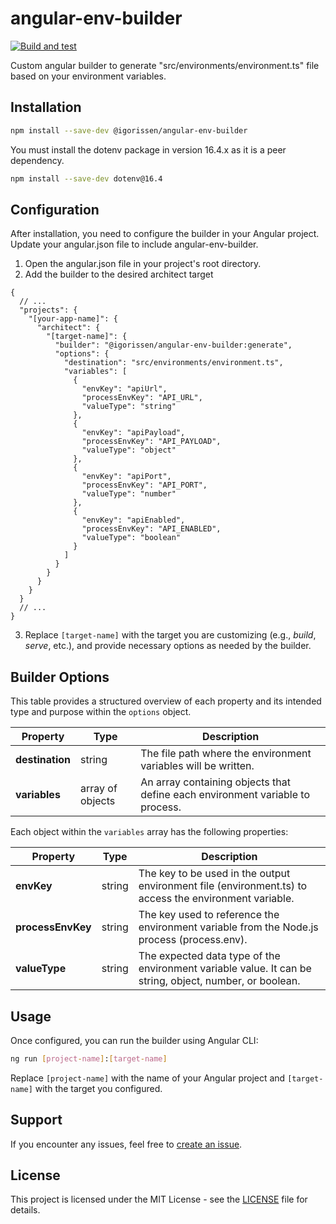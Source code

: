 # angular-env-builder

[![Build and test](https://github.com/igorissen/angular-env-builder/actions/workflows/build-and-test.yml/badge.svg)](https://github.com/igorissen/angular-env-builder/actions/workflows/build-and-test.yml)

Custom angular builder to generate "src/environments/environment.ts" file based on your environment variables.

## Installation

```bash
npm install --save-dev @igorissen/angular-env-builder
```

You must install the dotenv package in version 16.4.x as it is a peer dependency.

```bash
npm install --save-dev dotenv@16.4
```

## Configuration

After installation, you need to configure the builder in your Angular project. Update your angular.json file to include angular-env-builder.

1. Open the angular.json file in your project's root directory.
2. Add the builder to the desired architect target
```json5
{
  // ...
  "projects": {
    "[your-app-name]": {
      "architect": {
        "[target-name]": {
          "builder": "@igorissen/angular-env-builder:generate",
          "options": {
            "destination": "src/environments/environment.ts",
            "variables": [
              {
                "envKey": "apiUrl",
                "processEnvKey": "API_URL",
                "valueType": "string"
              },
              {
                "envKey": "apiPayload",
                "processEnvKey": "API_PAYLOAD",
                "valueType": "object"
              },
              {
                "envKey": "apiPort",
                "processEnvKey": "API_PORT",
                "valueType": "number"
              },
              {
                "envKey": "apiEnabled",
                "processEnvKey": "API_ENABLED",
                "valueType": "boolean"
              }
            ]
          }
        }
      }
    }
  }
  // ...
}
```
3. Replace `[target-name]` with the target you are customizing (e.g., _build_, _serve_, etc.), and provide necessary options as needed by the builder.

## Builder Options

This table provides a structured overview of each property and its intended type and purpose within the `options` object.

| Property    | Type   | Description                                                    |
|-------------|--------|----------------------------------------------------------------|
| **destination** | string | The file path where the environment variables will be written. |
| **variables** | array of objects | An array containing objects that define each environment variable to process. |

Each object within the `variables` array has the following properties:

| Property                                                                                                                 | Type   | Description                                                                                             |
|--------------------------------------------------------------------------------------------------------------------------|--------|---------------------------------------------------------------------------------------------------------|
| **envKey** | string | The key to be used in the output environment file (environment.ts) to access the environment variable.  |
| **processEnvKey** | string | The key used to reference the environment variable from the Node.js process (process.env).              |
| **valueType** | string | The expected data type of the environment variable value. It can be string, object, number, or boolean. |


## Usage

Once configured, you can run the builder using Angular CLI:

```bash
ng run [project-name]:[target-name]
```

Replace `[project-name]` with the name of your Angular project and `[target-name]` with the target you configured.

## Support

If you encounter any issues, feel free to [create an issue](https://github.com/igorissen/angular-env-builder/issues).

## License

This project is licensed under the MIT License - see the [LICENSE](LICENSE) file for details.
